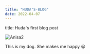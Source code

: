 ```yaml
---
title: "HUDA'S-BLOG"
date: 2022-04-07
---
```


title: Huda's first blog post

![Anisa2](https://user-images.githubusercontent.com/103088175/162186870-2f6a6478-b591-409b-a821-9301e45ce43f.jpeg)

This is my dog. She makes me happy :grinning:


